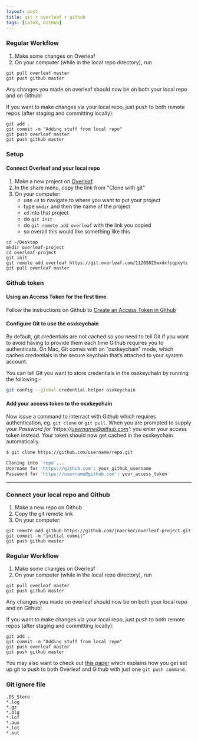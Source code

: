 ```yaml
---
layout: post
title: git + overleaf + github
tags: [LaTeX, GitHub]
---
```


### Regular Workflow
1. Make some changes on Overleaf
2. On your computer (while in the local repo directory), run
```
git pull overleaf master
git push github master
```
<!-- more -->

Any changes you made on overleaf should now be on both your local repo and on Github!

If you want to make changes via your local repo, just push to both remote repos (after staging and committing locally):

```
git add .
git commit -m "Adding stuff from local repo"
git push overleaf master
git push github master
```
### Setup

#### Connect Overleaf and your local repo

1. Make a new project on [Overleaf](https://www.overleaf.com).
2. In the share menu, copy the link from "Clone with git"
3. On your computer:
    - use `cd` to navigate to where you want to put your project
    - type `mkdir` and then the name of the project
    - `cd` into that project
    - do `git init`
    - do `git remote add overleaf` with the link you copied
    - so overall this would like something like this

```
cd ~/Desktop
mkdir overleaf-project
cd overleaf-project
git init
git remote add overleaf https://git.overleaf.com/11205025wxdxfsqpxytc
git pull overleaf master
```
### Github token 
#### Using an Access Token for the first time

Follow the instructions on Github to [Create an Access Token in Github](https://docs.github.com/en/authentication/keeping-your-account-and-data-secure/creating-a-personal-access-token)

#### Configure Git to use the osxkeychain

By default, git credentials are not cached so you need to tell Git if you want to avoid having to provide them each time Github requires you to authenticate. On Mac, Git comes with an “osxkeychain” mode, which caches credentials in the secure keychain that’s attached to your system account.

You can tell Git you want to store credentials in the osxkeychain by running the following:-

```sh
git config --global credential.helper osxkeychain
```

#### Add your access token to the osxkeychain

Now issue a command to interract with Github which requires authentication, eg. `git clone` or `git pull`. When you are prompted to supply your _Password for 'https://username@github.com':_ you enter your access token instead. Your token should now get cached in the osxkeychain automatically.

```sh
$ git clone https://github.com/username/repo.git

Cloning into 'repo'...
Username for 'https://github.com': your_github_username
Password for 'https://username@github.com': your_access_token
```

---

### Connect your local repo and Github

1. Make a new repo on Github
2. Copy the git remote link
3. On your computer:

```
git remote add github https://github.com/jnaecker/overleaf-project.git
git commit -m "initial commit"
git push github master
```

### Regular Workflow

1. Make some changes on Overleaf
2. On your computer (while in the local repo directory), run

```
git pull overleaf master
git push github master
```

Any changes you made on overleaf should now be on both your local repo and on Github!

If you want to make changes via your local repo, just push to both remote repos (after staging and committing locally):

```
git add .
git commit -m "Adding stuff from local repo"
git push overleaf master
git push github master
```

You may also want to check out [this paper](https://www.overleaf.com/articles/git-and-overleaf-integration/qmdncpnqwfxx#.WcUSSNOGNE4) which explains how you get set up git to push to both Overleaf and Github with just one  `git push command`.

### Git ignore file
```
.DS_Store
*.log
*.gz
*.blg
*.lof
*.aux
*.lot
*.out
```
